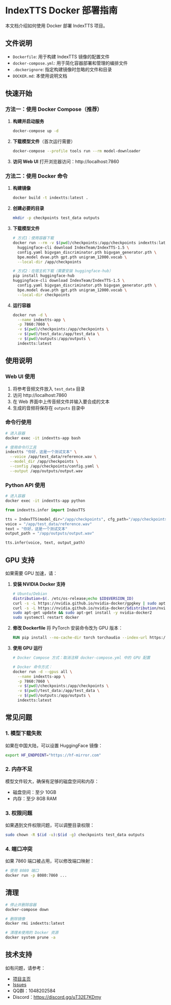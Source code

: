 # IndexTTS Docker 部署指南

本文档介绍如何使用 Docker 部署 IndexTTS 项目。

## 文件说明

- `Dockerfile`: 用于构建 IndexTTS 镜像的配置文件
- `docker-compose.yml`: 用于简化容器部署和管理的编排文件
- `.dockerignore`: 指定构建镜像时忽略的文件和目录
- `DOCKER.md`: 本使用说明文档

## 快速开始

### 方法一：使用 Docker Compose（推荐）

1. **构建并启动服务**
   ```bash
   docker-compose up -d
   ```

2. **下载模型文件**（首次运行需要）
   ```bash
   docker-compose --profile tools run --rm model-downloader
   ```

3. **访问 Web UI**
   打开浏览器访问：http://localhost:7860

### 方法二：使用 Docker 命令

1. **构建镜像**
   ```bash
   docker build -t indextts:latest .
   ```

2. **创建必要的目录**
   ```bash
   mkdir -p checkpoints test_data outputs
   ```

3. **下载模型文件**
   ```bash
   # 方式1：使用容器下载
   docker run --rm -v $(pwd)/checkpoints:/app/checkpoints indextts:latest \
     huggingface-cli download IndexTeam/IndexTTS-1.5 \
     config.yaml bigvgan_discriminator.pth bigvgan_generator.pth \
     bpe.model dvae.pth gpt.pth unigram_12000.vocab \
     --local-dir /app/checkpoints
   
   # 方式2：在宿主机下载（需要安装 huggingface-hub）
   pip install huggingface-hub
   huggingface-cli download IndexTeam/IndexTTS-1.5 \
     config.yaml bigvgan_discriminator.pth bigvgan_generator.pth \
     bpe.model dvae.pth gpt.pth unigram_12000.vocab \
     --local-dir checkpoints
   ```

4. **运行容器**
   ```bash
   docker run -d \
     --name indextts-app \
     -p 7860:7860 \
     -v $(pwd)/checkpoints:/app/checkpoints \
     -v $(pwd)/test_data:/app/test_data \
     -v $(pwd)/outputs:/app/outputs \
     indextts:latest
   ```

## 使用说明

### Web UI 使用

1. 将参考音频文件放入 `test_data` 目录
2. 访问 http://localhost:7860
3. 在 Web 界面中上传音频文件并输入要合成的文本
4. 生成的音频将保存在 `outputs` 目录中

### 命令行使用

```bash
# 进入容器
docker exec -it indextts-app bash

# 使用命令行工具
indextts "你好，这是一个测试文本" \
  --voice /app/test_data/reference.wav \
  --model_dir /app/checkpoints \
  --config /app/checkpoints/config.yaml \
  --output /app/outputs/output.wav
```

### Python API 使用

```bash
# 进入容器
docker exec -it indextts-app python
```

```python
from indextts.infer import IndexTTS

tts = IndexTTS(model_dir="/app/checkpoints", cfg_path="/app/checkpoints/config.yaml")
voice = "/app/test_data/reference.wav"
text = "你好，这是一个测试文本"
output_path = "/app/outputs/output.wav"

tts.infer(voice, text, output_path)
```

## GPU 支持

如果需要 GPU 加速，请：

1. **安装 NVIDIA Docker 支持**
   ```bash
   # Ubuntu/Debian
   distribution=$(. /etc/os-release;echo $ID$VERSION_ID)
   curl -s -L https://nvidia.github.io/nvidia-docker/gpgkey | sudo apt-key add -
   curl -s -L https://nvidia.github.io/nvidia-docker/$distribution/nvidia-docker.list | sudo tee /etc/apt/sources.list.d/nvidia-docker.list
   sudo apt-get update && sudo apt-get install -y nvidia-docker2
   sudo systemctl restart docker
   ```

2. **修改 Dockerfile**
   将 PyTorch 安装命令改为 GPU 版本：
   ```dockerfile
   RUN pip install --no-cache-dir torch torchaudio --index-url https://download.pytorch.org/whl/cu118
   ```

3. **使用 GPU 运行**
   ```bash
   # Docker Compose 方式：取消注释 docker-compose.yml 中的 GPU 配置
   
   # Docker 命令方式：
   docker run -d --gpus all \
     --name indextts-app \
     -p 7860:7860 \
     -v $(pwd)/checkpoints:/app/checkpoints \
     -v $(pwd)/test_data:/app/test_data \
     -v $(pwd)/outputs:/app/outputs \
     indextts:latest
   ```

## 常见问题

### 1. 模型下载失败

如果在中国大陆，可以设置 HuggingFace 镜像：
```bash
export HF_ENDPOINT="https://hf-mirror.com"
```

### 2. 内存不足

模型文件较大，确保有足够的磁盘空间和内存：
- 磁盘空间：至少 10GB
- 内存：至少 8GB RAM

### 3. 权限问题

如果遇到文件权限问题，可以调整目录权限：
```bash
sudo chown -R $(id -u):$(id -g) checkpoints test_data outputs
```

### 4. 端口冲突

如果 7860 端口被占用，可以修改端口映射：
```bash
# 使用 8080 端口
docker run -p 8080:7860 ...
```

## 清理

```bash
# 停止并删除容器
docker-compose down

# 删除镜像
docker rmi indextts:latest

# 清理未使用的 Docker 资源
docker system prune -a
```

## 技术支持

如有问题，请参考：
- [项目主页](https://github.com/index-tts/index-tts)
- [Issues](https://github.com/index-tts/index-tts/issues)
- QQ群：1048202584
- Discord：https://discord.gg/uT32E7KDmy